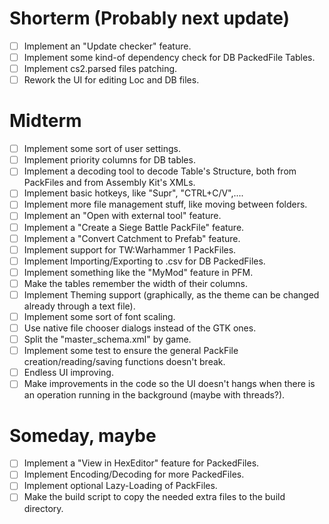 # Shorterm (Probably next update)
- [ ] Implement an "Update checker" feature.
- [ ] Implement some kind-of dependency check for DB PackedFile Tables.
- [ ] Implement cs2.parsed files patching.
- [ ] Rework the UI for editing Loc and DB files.

# Midterm
- [ ] Implement some sort of user settings.
- [ ] Implement priority columns for DB tables.
- [ ] Implement a decoding tool to decode Table's Structure, both from PackFiles and from Assembly Kit's XMLs.
- [ ] Implement basic hotkeys, like "Supr", "CTRL+C/V",....
- [ ] Implement more file management stuff, like moving between folders.
- [ ] Implement an "Open with external tool" feature.
- [ ] Implement a "Create a Siege Battle PackFile" feature.
- [ ] Implement a "Convert Catchment to Prefab" feature.
- [ ] Implement support for TW:Warhammer 1 PackFiles.
- [ ] Implement Importing/Exporting to .csv for DB PackedFiles.
- [ ] Implement something like the "MyMod" feature in PFM.
- [ ] Make the tables remember the width of their columns.
- [ ] Implement Theming support (graphically, as the theme can be changed already through a text file).
- [ ] Implement some sort of font scaling.
- [ ] Use native file chooser dialogs instead of the GTK ones.
- [ ] Split the "master_schema.xml" by game.
- [ ] Implement some test to ensure the general PackFile creation/reading/saving functions doesn't break.
- [ ] Endless UI improving.
- [ ] Make improvements in the code so the UI doesn't hangs when there is an operation running in the background (maybe with threads?).

# Someday, maybe
- [ ] Implement a "View in HexEditor" feature for PackedFiles.
- [ ] Implement Encoding/Decoding for more PackedFiles.
- [ ] Implement optional Lazy-Loading of PackFiles.
- [ ] Make the build script to copy the needed extra files to the build directory.